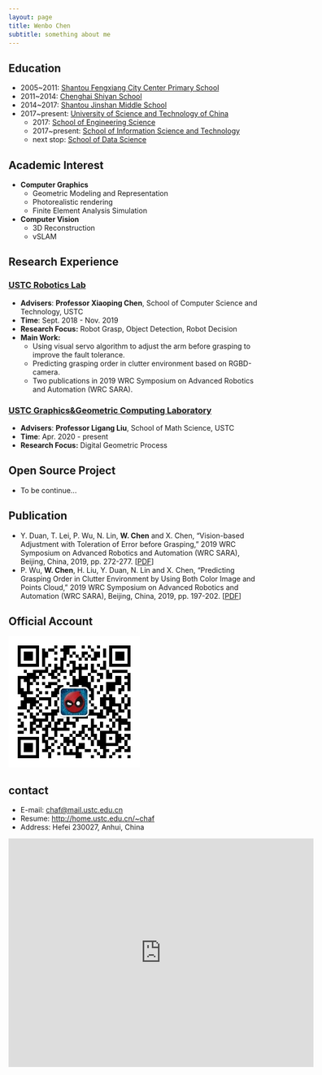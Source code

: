 ```yaml
---
layout: page
title: Wenbo Chen
subtitle: something about me
---
```


## Education

* 2005\~2011: [Shantou Fengxiang City Center Primary School](https://baike.baidu.com/item/%E6%B1%95%E5%A4%B4%E5%B8%82%E6%BE%84%E6%B5%B7%E5%87%A4%E7%BF%94%E4%B8%AD%E5%BF%83%E5%B0%8F%E5%AD%A6/12599762?fr=aladdin)
* 2011\~2014: [Chenghai Shiyan School](https://baike.baidu.com/item/%E6%BE%84%E6%B5%B7%E5%AE%9E%E9%AA%8C%E5%AD%A6%E6%A0%A1/3199503?fr=aladdin)
* 2014\~2017: [Shantou Jinshan Middle School](http://www.stjszx.net/)
* 2017\~present: [University of Science and Technology of China](https://www.ustc.edu.cn/)
	* 2017: [School of Engineering Science](https://ses.ustc.edu.cn/)
	* 2017\~present: [School of Information Science and Technology](https://sist.ustc.edu.cn/)
	* next stop: [School of Data Science](http://sds.ustc.edu.cn/)

## Academic Interest

* **Computer Graphics**
	* Geometric Modeling and Representation
	* Photorealistic rendering
	* Finite Element Analysis Simulation
* **Computer Vision**
	* 3D Reconstruction
	* vSLAM

## Research Experience

### [USTC Robotics Lab](http://ai.ustc.edu.cn/)

* **Advisers**: **Professor Xiaoping Chen**, School of Computer Science and Technology, USTC
* **Time**: Sept. 2018 - Nov. 2019
* **Research Focus:** Robot Grasp, Object Detection, Robot Decision
* **Main Work:**
	- Using visual servo algorithm to adjust the arm before grasping to improve the fault tolerance.
	- Predicting grasping order in clutter environment based on RGBD-camera.
	- Two publications in 2019 WRC Symposium on Advanced Robotics and Automation (WRC SARA).

### [USTC Graphics&Geometric Computing Laboratory](http://gcl.ustc.edu.cn/)

* **Advisers**: **Professor Ligang Liu**, School of Math Science, USTC
* **Time**: Apr. 2020 - present
* **Research Focus:** Digital Geometric Process 

## Open Source Project

* To be continue...

## Publication

- Y. Duan, T. Lei, P. Wu, N. Lin, **W. Chen** and X. Chen, “Vision-based Adjustment with Toleration of Error before Grasping,” 2019 WRC Symposium on Advanced Robotics and Automation (WRC SARA), Beijing, China, 2019, pp. 272-277. [[PDF](http://home.ustc.edu.cn/~chaf/paper/08931800.pdf)]
- P. Wu, **W. Chen**, H. Liu, Y. Duan, N. Lin and X. Chen, “Predicting Grasping Order in Clutter Environment by Using Both Color Image and Points Cloud,” 2019 WRC Symposium on Advanced Robotics and Automation (WRC SARA), Beijing, China, 2019, pp. 197-202. [[PDF](http://home.ustc.edu.cn/~chaf/paper/08931929.pdf)]
## Official Account
![](assets/img/qrcode_for_gh_cc9814b1f73e_258.jpg)
## contact

* E-mail: <chaf@mail.ustc.edu.cn>
* Resume: <http://home.ustc.edu.cn/~chaf>
* Address: Hefei 230027, Anhui, China
<iframe src="https://www.google.com/maps/embed?pb=!1m18!1m12!1m3!1d4149.060847624678!2d117.25489800007709!3d31.835678840180986!2m3!1f0!2f0!3f0!3m2!1i1024!2i768!4f13.1!3m3!1m2!1s0x35cb614f144990bf%3A0x1e10d2090ab9131c!2sUniversity%20of%20Science%20and%20Technology%20of%20China%20West%20Campus!5e0!3m2!1sen!2sas!4v1603680079823!5m2!1sen!2sas" width="600" height="450" frameborder="0" style="border:0;" allowfullscreen="" aria-hidden="false" tabindex="0"></iframe>


